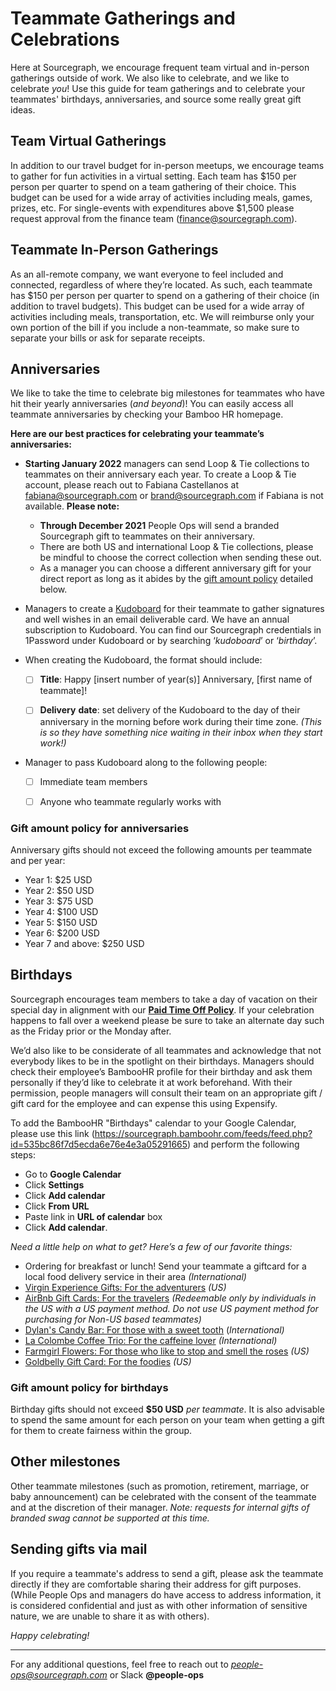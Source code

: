 # Teammate Gatherings and Celebrations

Here at Sourcegraph, we encourage frequent team virtual and in-person gatherings outside of work. We also like to celebrate, and we like to celebrate _you_! Use this guide for team gatherings and to celebrate your teammates' birthdays, anniversaries, and source some really great gift ideas.

## Team Virtual Gatherings

In addition to our travel budget for in-person meetups, we encourage teams to gather for fun activities in a virtual setting. Each team has $150 per person per quarter to spend on a team gathering of their choice. This budget can be used for a wide array of activities including meals, games, prizes, etc. For single-events with expenditures above $1,500 please request approval from the finance team (finance@sourcegraph.com).

## Teammate In-Person Gatherings

As an all-remote company, we want everyone to feel included and connected, regardless of where they’re located. As such, each teammate has $150 per person per quarter to spend on a gathering of their choice (in addition to travel budgets). This budget can be used for a wide array of activities including meals, transportation, etc. We will reimburse only your own portion of the bill if you include a non-teammate, so make sure to separate your bills or ask for separate receipts.

## Anniversaries

We like to take the time to celebrate big milestones for teammates who have hit their yearly anniversaries (_and beyond_)! You can easily access all teammate anniversaries by checking your Bamboo HR homepage.

**Here are our best practices for celebrating your teammate’s anniversaries:**

- **Starting January 2022** managers can send Loop & Tie collections to teammates on their anniversary each year. To create a Loop & Tie account, please reach out to Fabiana Castellanos at fabiana@sourcegraph.com or brand@sourcegraph.com if Fabiana is not available. **Please note:**

  - **Through December 2021** People Ops will send a branded Sourcegraph gift to teammates on their anniversary.
  - There are both US and international Loop & Tie collections, please be mindful to choose the correct collection when sending these out.
  - As a manager you can choose a different anniversary gift for your direct report as long as it abides by the [gift amount policy](#gift-amount-policy-for-anniversaries) detailed below.

- Managers to create a [Kudoboard](https://www.kudoboard.com/) for their teammate to gather signatures and well wishes in an email deliverable card. We have an annual subscription to Kudoboard. You can find our Sourcegraph credentials in 1Password under Kudoboard or by searching ‘_kudoboard_’ or ‘_birthday_’.
- When creating the Kudoboard, the format should include:

  - [ ] **Title**: Happy [insert number of year(s)] Anniversary, [first name of teammate]!

  - [ ] **Delivery** **date**: set delivery of the Kudoboard to the day of their anniversary in the morning before work during their time zone. _(This is so they have something nice waiting in their inbox when they start work!)_

- Manager to pass Kudoboard along to the following people:

  - [ ] Immediate team members

  - [ ] Anyone who teammate regularly works with

### Gift amount policy for anniversaries

Anniversary gifts should not exceed the following amounts per teammate and per year:

- Year 1: $25 USD
- Year 2: $50 USD
- Year 3: $75 USD
- Year 4: $100 USD
- Year 5: $150 USD
- Year 6: $200 USD
- Year 7 and above: $250 USD

## Birthdays

Sourcegraph encourages team members to take a day of vacation on their special day in alignment with our [**Paid Time Off Policy**](https://docs.google.com/document/d/1nqkTF_e32wx_WMw5Y1a2C8iyh-iRtIcC9Mc54YwPSko/edit). If your celebration happens to fall over a weekend please be sure to take an alternate day such as the Friday prior or the Monday after.

We’d also like to be considerate of all teammates and acknowledge that not everybody likes to be in the spotlight on their birthdays. Managers should check their employee’s BambooHR profile for their birthday and ask them personally if they’d like to celebrate it at work beforehand. With their permission, people managers will consult their team on an appropriate gift / gift card for the employee and can expense this using Expensify.

To add the BambooHR "Birthdays" calendar to your Google Calendar, please use this link (https://sourcegraph.bamboohr.com/feeds/feed.php?id=535bc86f7d5ecda6e76e4e3a05291665) and perform the following steps:

- Go to **Google Calendar**
- Click **Settings**
- Click **Add calendar**
- Click **From URL**
- Paste link in **URL of calendar** box
- Click **Add calendar**.

_Need a little help on what to get? Here’s a few of our favorite things:_

- Ordering for breakfast or lunch! Send your teammate a giftcard for a local food delivery service in their area _(International)_
- [Virgin Experience Gifts: For the adventurers](https://www.virginexperiencegifts.com/) _(US)_
- [AirBnb Gift Cards: For the travelers](https://www.airbnb.com/d/gift-cards) _(Redeemable only by individuals in the US with a US payment method. Do not use US payment method for purchasing for Non-US based teammates)_
- [Dylan's Candy Bar: For those with a sweet tooth](https://www.dylanscandybar.com/) (_International)_
- [La Colombe Coffee Trio: For the caffeine lover](https://www.lacolombe.com/products/greatest-hits-gift-box/?utm_campaign=21181&utm_content=2-353739&utm_source=pepperjam&utm_medium=affiliate&publisherId=%5Bsubid%5D&clickId=3570909913) _(International)_
- [Farmgirl Flowers: For those who like to stop and smell the roses](https://farmgirlflowers.com/) _(US)_
- [Goldbelly Gift Card: For the foodies](https://www.goldbelly.com/) _(US)_

### Gift amount policy for birthdays

Birthday gifts should not exceed **$50 USD** _per teammate_. It is also advisable to spend the same amount for each person on your team when getting a gift for them to create fairness within the group.

## Other milestones

Other teammate milestones (such as promotion, retirement, marriage, or baby announcement) can be celebrated with the consent of the teammate and at the discretion of their manager. _Note: requests for internal gifts of branded swag cannot be supported at this time._ 

## Sending gifts via mail

If you require a teammate's address to send a gift, please ask the teammate directly if they are comfortable sharing their address for gift purposes. (While People Ops and managers do have access to address information, it is considered confidential and just as with other information of sensitive nature, we are unable to share it as with others).

_Happy celebrating!_

---

For any additional questions, feel free to reach out to *people-ops@sourcegraph.com* or Slack **@people-ops**
